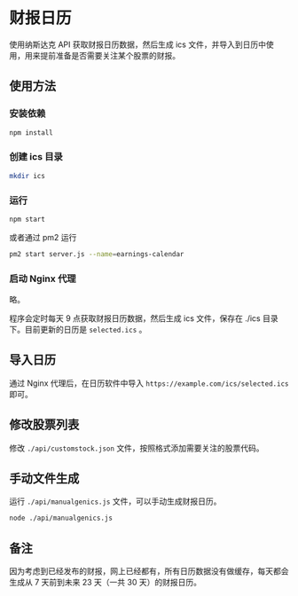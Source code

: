 # 财报日历

使用纳斯达克 API 获取财报日历数据，然后生成 ics 文件，并导入到日历中使用，用来提前准备是否需要关注某个股票的财报。

## 使用方法

### 安装依赖

```bash
npm install
```

### 创建 ics 目录

```bash
mkdir ics
```

### 运行

```bash
npm start
```

或者通过 pm2 运行

```bash
pm2 start server.js --name=earnings-calendar
```

### 启动 Nginx 代理

略。

程序会定时每天 9 点获取财报日历数据，然后生成 ics 文件，保存在 ./ics 目录下。目前更新的日历是 `selected.ics` 。

## 导入日历

通过 Nginx 代理后，在日历软件中导入 `https://example.com/ics/selected.ics` 即可。

## 修改股票列表

修改 `./api/customstock.json` 文件，按照格式添加需要关注的股票代码。

## 手动文件生成

运行 `./api/manualgenics.js` 文件，可以手动生成财报日历。

```bash
node ./api/manualgenics.js
```

## 备注

因为考虑到已经发布的财报，网上已经都有，所有日历数据没有做缓存，每天都会生成从 7 天前到未来 23 天（一共 30 天）的财报日历。
